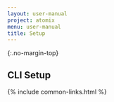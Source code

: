 ```yaml
---
layout: user-manual
project: atomix
menu: user-manual
title: Setup
---
```


{:.no-margin-top}

## CLI Setup

{% include common-links.html %}
